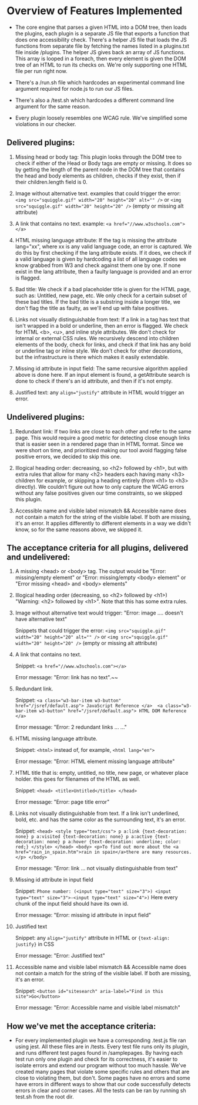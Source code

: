 # Overview of Features Implemented

- The core engine that parses a given HTML into a DOM tree, then loads the plugins, each plugin is a separate JS file that exports a function that does one accessibility check. There's a helper JS file that loads the JS functions from separate file by fetching the names listed in a plugins.txt file inside /plugins. The helper JS gives back an array of JS functions. This array is looped in a foreach, then every element is given the DOM tree of an HTML to run its checks on. We're only supporting one HTML file per run right now.

- There's a /run.sh file which hardcodes an experimental command line argument required for node.js to run our JS files.

- There's also a /test.sh which hardcodes a different command line argument for the same reason.

- Every plugin loosely resembles one WCAG rule. We've simplified some violations in our checker.

## Delivered plugins:

1. Missing head or body tag: This plugin looks through the DOM tree to check if either of the Head or Body tags are empty or missing. It does so by getting the length of the parent node in the DOM tree that contains the head and body elements as children, checks if they exist, then if their children.length field is 0. 

1. Image without alternative text. examples that could trigger the error: `<img src="squiggle.gif" width="20" height="20" alt="" />` or `<img src="squiggle.gif" width="20" height="20" />` (empty or missing alt attribute)
1. A link that contains no text. example: `<a href="//www.w3schools.com"></a>`

1. HTML missing language attribute: If the <HTML> tag is missing the attribute lang="xx", where xx is any valid language code, an error is captured. We do this by first checking if the lang attribute exists. If it does, we check if a valid language is given by hardcoding a list of all language codes we know grabbed from W3 and check against them one by one. If none exist in the lang attribute, then a faulty language is provided and an error is flagged.
  
1. Bad title: We check if a bad placeholder title is given for the HTML page, such as: Untitled, new page, etc. We only check for a certain subset of these bad titles. If the bad title is a substring inside a longer title, we don't flag the title as faulty, as we'll end up with false positives. 
  
1. Links not visually distinguishable from text: If a link in a <a> tag has text that isn't wrapped in a bold or underline, then an error is flagged. We check for HTML \<b>, \<u>, and inline style attributes. We don't check for internal or external CSS rules. We recursively descend into children elements of the body, check for links, and check if that link has any bold or underline tag or inline style. We don't check for other decorations, but the infrastructure is there which makes it easily extendable.
  
1. Missing id attribute in input field: The same recursive algorithm applied above is done here. If an input element is found, a getAttribute search is done to check if there's an id attribute, and then if it's not empty.
  
1. Justified text: any `align="justify"` attribute in HTML would trigger an error.
  
## Undelivered plugins:
  
  1. Redundant link: If two links are close to each other and refer to the same page. This would require a good metric for detecting close enough links that is easier seen in a rendered page than in HTML format. Since we were short on time, and prioritized making our tool avoid flagging false positive errors, we decided to skip this one. 
  
  1. Illogical heading order: decreasing, so \<h2> followed by \<h1>, but with extra rules that allow for many \<h2> headers each having many \<h3> children for example, or skipping a heading entirely (from \<h1> to \<h3> directly). We couldn’t figure out how to only capture the WCAG errors without any false positives given our time constraints, so we skipped this plugin.
  
  1. Accessible name and visible label mismatch && Accessible name does not contain a match for the string of the visible label. If both are missing, it's an error. It applies differently to different elements in a way we didn't know, so for the same reasons above, we skipped it.
  
## The acceptance criteria for all plugins, delivered and undelivered:

1. A missing \<head> or \<body> tag. The output would be "Error: missing/empty <head> element" or "Error: missing/empty \<body> element" or "Error missing \<head> and \<body> elements"
1. Illogical heading order (decreasing, so \<h2> followed by \<h1>) "Warning: \<h2> followed by \<h1>". Note that this has some extra rules.
1. Image without alternative text would trigger: "Error: image .... doesn't have alternative text"

      Snippets that could trigger the error: `<img src="squiggle.gif" width="20" height="20" alt="" />` or `<img src="squiggle.gif" width="20" height="20" />` (empty or missing alt attribute)
1. A link that contains no text.
  
     Snippet: `<a href="//www.w3schools.com"></a>`
  
     Error message: "Error: link <a href="//www.w3schools.com"></a> has no text".~~
1. Redundant link.
  
     Snippet: ```<a class="w3-bar-item w3-button" href="/jsref/default.asp"> JavaScript Reference </a> 
  <a class="w3-bar-item w3-button" href="/jsref/default.asp"> HTML DOM Reference </a>```
  
     Error message: "Error: 2 redundant links ... ..."
1. HTML missing language attribute.
  
     Snippet: `<html>` instead of, for example, `<html lang="en">`
  
      Error message: "Error: HTML element missing language attribute"
1. HTML title that is: empty, untitled, no title, new page, or whatever place holder. this goes for filenames of the HTML as well.
  
     Snippet: `<head> <title>Untitled</title> </head>`
     
      Error message: "Error: page title error"
1. Links not visually distinguishable from text. If a link isn't underlined, bold, etc. and has the same color as the surrounding text, it's an error.
  
     Snippet: ```<head> <style type="text/css"> p a:link {text-decoration: none} p a:visited {text-decoration: none} p a:active {text-decoration: none} p a:hover {text-decoration: underline; color: red;} </style> </head> <body> <p>To find out more about the <a href="rain_in_spain.htm">rain in spain</a>there are many resources.</p> </body>``` 
  
     Error message: "Error: link ... not visually distinguishable from text"
1. Missing id attribute in input field
  
     Snippet: `Phone number: (<input type="text" size="3">) <input type="text" size="3">-<input type="text" size="4">)` Here every chunk of the input field should have its own id.
  
      Error message: "Error: missing id attribute in input field"
1. Justified text
  
     Snippet: any `align="justify"` attribute in HTML or `{text-align: justify}` in CSS
  
     Error message: "Error: Justified text"
1. Accessible name and visible label mismatch && Accessible name does not contain a match for the string of the visible label. If both are missing, it's an error.
  
     Snippet: `<button id="sitesearch" aria-label="Find in this site">Go</button>`
  
     Error message: "Error: Accessible name and visible label mismatch"
  
  
 ## How we've met the acceptance criteria:
  - For every implemented plugin we have a corresponding .test.js file ran using jest. All these files are in /tests. Every test file runs only its plugin, and runs different test pages found in /samplepages. By having each test run only one plugin and check for its correctness, it's easier to isolate errors and extend our program without too much hassle. We've created many pages that violate some specific rules and others that are close to violating them, but don't. Some pages have no errors and some have errors in different ways to show that our code successfully detects errors in clear and corner cases. All the tests can be ran by running sh test.sh from the root dir. 

